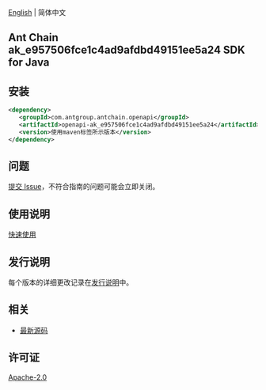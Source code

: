 [English](README.md) | 简体中文

## Ant Chain ak_e957506fce1c4ad9afdbd49151ee5a24 SDK for Java

## 安装

```xml
<dependency>
   <groupId>com.antgroup.antchain.openapi</groupId>
   <artifactId>openapi-ak_e957506fce1c4ad9afdbd49151ee5a24</artifactId>
   <version>使用maven标签所示版本</version>
</dependency>
```

## 问题

[提交 Issue](https://github.com/alipay/antchain-openapi-prod-sdk/issues/new)，不符合指南的问题可能会立即关闭。

## 使用说明

[快速使用](https://github.com/alipay/antchain-openapi-prod-sdk)

## 发行说明

每个版本的详细更改记录在[发行说明](./ChangeLog.txt)中。

## 相关

- [最新源码](https://github.com/alipay/antchain-openapi-prod-sdk/)

## 许可证

[Apache-2.0](http://www.apache.org/licenses/LICENSE-2.0)
